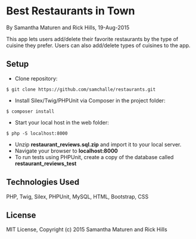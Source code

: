 Best Restaurants in Town
==========

By Samantha Maturen and Rick Hills, 19-Aug-2015

This app lets users add/delete their favorite restaurants by the type of cuisine they prefer. Users can also add/delete types of cuisines to the app.

Setup
----------
* Clone repository:
```console
$ git clone https://github.com/samchalle/restaurants.git
```
* Install Silex/Twig/PHPUnit via Composer in the project folder:
```console
$ composer install
```
* Start your local host in the web folder:
```console
$ php -S localhost:8000
```
* Unzip **restaurant_reviews.sql.zip** and import it to your local server.
* Navigate your browser to **localhost:8000**
* To run tests using PHPUnit, create a copy of the database called **restaurant_reviews_test**

Technologies Used
----------
PHP, Twig, Silex, PHPUnit, MySQL, HTML, Bootstrap, CSS

License
----------
MIT License, Copyright (c) 2015 Samantha Maturen and Rick Hills
